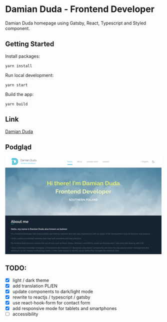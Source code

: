 # Damian Duda - Frontend Developer

Damian Duda homepage using Gatsby, React, Typescript and Styled component.

## Getting Started

Install packages:

```
yarn install
```

Run local development:

```
yarn start
```

Build the app:

```
yarn build
```

## Link

[Damian Duda](https://balmor.github.io)

## Podgląd

[<img src="src/images/preview.png" width="500"/>](/src/images/preview.png)

## TODO:

- [x] light / dark theme
- [x] add translation PL/EN
- [x] update components to dark/light mode
- [x] rewrite to reactjs / typescript / gatsby
- [x] use react-hook-form for contact form
- [x] add responsive mode for tablets and smartphones
- [ ] accessibility
